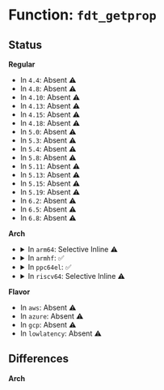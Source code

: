 # Function: <code>fdt_getprop</code>

## Status
<b>Regular</b>
<ul>
<li>
In <code>4.4</code>: Absent ⚠️
</li>
<li>
In <code>4.8</code>: Absent ⚠️
</li>
<li>
In <code>4.10</code>: Absent ⚠️
</li>
<li>
In <code>4.13</code>: Absent ⚠️
</li>
<li>
In <code>4.15</code>: Absent ⚠️
</li>
<li>
In <code>4.18</code>: Absent ⚠️
</li>
<li>
In <code>5.0</code>: Absent ⚠️
</li>
<li>
In <code>5.3</code>: Absent ⚠️
</li>
<li>
In <code>5.4</code>: Absent ⚠️
</li>
<li>
In <code>5.8</code>: Absent ⚠️
</li>
<li>
In <code>5.11</code>: Absent ⚠️
</li>
<li>
In <code>5.13</code>: Absent ⚠️
</li>
<li>
In <code>5.15</code>: Absent ⚠️
</li>
<li>
In <code>5.19</code>: Absent ⚠️
</li>
<li>
In <code>6.2</code>: Absent ⚠️
</li>
<li>
In <code>6.5</code>: Absent ⚠️
</li>
<li>
In <code>6.8</code>: Absent ⚠️
</li>
</ul>
<b>Arch</b>
<ul>
<li>
<details>
<summary>In <code>arm64</code>: Selective Inline ⚠️</summary>

```c
const void *fdt_getprop(const void *fdt, int nodeoffset, const char *name, int *lenp);
```

**Collision:** Unique Global

**Inline:** Selective

**Transformation:** False

**Instances:**

```
In lib/fdt_ro.c (ffff80001143f290)
Location: scripts/dtc/libfdt/fdt_ro.c:480
Inline: True
Inline callers:
  - lib/fdt_ro.c:fdt_node_check_compatible
  - lib/fdt_ro.c:fdt_stringlist_get
  - lib/fdt_ro.c:fdt_stringlist_search
  - lib/fdt_ro.c:fdt_stringlist_count
  - lib/fdt_ro.c:fdt_node_offset_by_prop_value
  - lib/fdt_ro.c:fdt_get_phandle
  - lib/fdt_ro.c:fdt_get_phandle
Direct callers:
  - arch/arm64/kernel/kaslr.c:kaslr_early_init
  - arch/arm64/kernel/kaslr.c:kaslr_early_init
  - lib/fdt_wip.c:fdt_setprop_inplace
  - drivers/of/fdt.c:early_init_dt_scan_chosen_stdout
  - drivers/of/fdt.c:early_init_dt_scan_chosen_stdout
  - drivers/of/fdt.c:of_fdt_is_compatible
  - drivers/of/fdt.c:of_get_flat_dt_prop
  - drivers/of/fdt.c:__fdt_scan_reserved_mem
  - drivers/of/fdt.c:of_fdt_limit_memory
  - drivers/of/fdt.c:of_fdt_limit_memory
  - drivers/of/fdt.c:of_fdt_limit_memory
  - drivers/of/fdt_address.c:fdt_translate_address
  - drivers/of/fdt_address.c:fdt_bus_default_count_cells
  - drivers/of/fdt_address.c:fdt_bus_default_count_cells
  - lib/fdt_ro.c:fdt_node_check_compatible
  - lib/fdt_ro.c:fdt_stringlist_get
  - lib/fdt_ro.c:fdt_stringlist_search
  - lib/fdt_ro.c:fdt_stringlist_count
  - lib/fdt_ro.c:fdt_node_offset_by_prop_value
  - lib/fdt_ro.c:fdt_get_phandle
  - lib/fdt_ro.c:fdt_get_phandle
  - lib/fdt_wip.c:fdt_setprop_inplace
```
**Symbols:**

```
ffff800010d86018-ffff800010d86068: fdt_getprop (STB_GLOBAL)
```
</details>
</li>
<li>
<details>
<summary>In <code>armhf</code>: ✅</summary>

```c
const void *fdt_getprop(const void *fdt, int nodeoffset, const char *name, int *lenp);
```

**Collision:** Unique Global

**Inline:** No

**Transformation:** False

**Instances:**

```
In lib/fdt_ro.c (c0e81028)
Location: scripts/dtc/libfdt/fdt_ro.c:480
Inline: False
Direct callers:
  - drivers/of/fdt.c:early_init_dt_scan_chosen_stdout
  - drivers/of/fdt.c:early_init_dt_scan_chosen_stdout
  - drivers/of/fdt.c:of_fdt_is_compatible
  - drivers/of/fdt.c:of_get_flat_dt_prop
  - drivers/of/fdt.c:__fdt_scan_reserved_mem
  - drivers/of/fdt.c:of_fdt_limit_memory
  - drivers/of/fdt.c:of_fdt_limit_memory
  - drivers/of/fdt.c:of_fdt_limit_memory
  - drivers/of/fdt_address.c:of_flat_dt_translate_address
  - drivers/of/fdt_address.c:fdt_bus_default_count_cells
  - drivers/of/fdt_address.c:fdt_bus_default_count_cells
  - lib/fdt_ro.c:fdt_node_check_compatible
  - lib/fdt_ro.c:fdt_stringlist_get
  - lib/fdt_ro.c:fdt_stringlist_search
  - lib/fdt_ro.c:fdt_stringlist_count
  - lib/fdt_ro.c:fdt_node_offset_by_prop_value
  - lib/fdt_ro.c:fdt_get_phandle
  - lib/fdt_ro.c:fdt_get_phandle
  - lib/fdt_wip.c:fdt_setprop_inplace
```
**Symbols:**

```
c0e81028-c0e81070: fdt_getprop (STB_GLOBAL)
```
</details>
</li>
<li>
<details>
<summary>In <code>ppc64el</code>: ✅</summary>

```c
const void *fdt_getprop(const void *fdt, int nodeoffset, const char *name, int *lenp);
```

**Collision:** Unique Global

**Inline:** No

**Transformation:** False

**Instances:**

```
In lib/fdt_ro.c (c000000000ec5720)
Location: scripts/dtc/libfdt/fdt_ro.c:480
Inline: False
Direct callers:
  - arch/powerpc/kernel/machine_kexec_file_64.c:setup_new_fdt
  - arch/powerpc/kernel/machine_kexec_file_64.c:setup_new_fdt
  - arch/powerpc/kernel/ima_kexec.c:remove_ima_buffer
  - drivers/of/fdt.c:early_init_dt_scan_chosen_stdout
  - drivers/of/fdt.c:early_init_dt_scan_chosen_stdout
  - drivers/of/fdt.c:of_fdt_is_compatible
  - drivers/of/fdt.c:of_get_flat_dt_prop
  - drivers/of/fdt.c:__fdt_scan_reserved_mem
  - drivers/of/fdt.c:of_fdt_limit_memory
  - drivers/of/fdt.c:of_fdt_limit_memory
  - drivers/of/fdt.c:of_fdt_limit_memory
  - drivers/of/fdt_address.c:fdt_translate_address
  - drivers/of/fdt_address.c:fdt_translate_address
  - drivers/of/fdt_address.c:fdt_bus_default_count_cells
  - drivers/of/fdt_address.c:fdt_bus_default_count_cells
  - lib/fdt_ro.c:fdt_node_check_compatible
  - lib/fdt_ro.c:fdt_stringlist_get
  - lib/fdt_ro.c:fdt_stringlist_search
  - lib/fdt_ro.c:fdt_stringlist_count
  - lib/fdt_ro.c:fdt_node_offset_by_prop_value
  - lib/fdt_ro.c:fdt_get_phandle
  - lib/fdt_ro.c:fdt_get_phandle
  - lib/fdt_wip.c:fdt_setprop_inplace
```
**Symbols:**

```
c000000000ec5720-c000000000ec5780: fdt_getprop (STB_GLOBAL)
```
</details>
</li>
<li>
<details>
<summary>In <code>riscv64</code>: Selective Inline ⚠️</summary>

```c
const void *fdt_getprop(const void *fdt, int nodeoffset, const char *name, int *lenp);
```

**Collision:** Unique Global

**Inline:** Selective

**Transformation:** False

**Instances:**

```
In lib/fdt_ro.c (ffffffe0008b0af6)
Location: scripts/dtc/libfdt/fdt_ro.c:480
Inline: True
Inline callers:
  - lib/fdt_ro.c:fdt_node_check_compatible
  - lib/fdt_ro.c:fdt_stringlist_get
  - lib/fdt_ro.c:fdt_stringlist_search
  - lib/fdt_ro.c:fdt_stringlist_count
  - lib/fdt_ro.c:fdt_node_offset_by_prop_value
  - lib/fdt_ro.c:fdt_get_phandle
  - lib/fdt_ro.c:fdt_get_phandle
Direct callers:
  - drivers/of/fdt.c:early_init_dt_scan_chosen_stdout
  - drivers/of/fdt.c:early_init_dt_scan_chosen_stdout
  - drivers/of/fdt.c:of_fdt_is_compatible
  - drivers/of/fdt.c:of_get_flat_dt_prop
  - drivers/of/fdt.c:__fdt_scan_reserved_mem
  - drivers/of/fdt.c:of_fdt_limit_memory
  - drivers/of/fdt.c:of_fdt_limit_memory
  - drivers/of/fdt.c:of_fdt_limit_memory
  - drivers/of/fdt_address.c:fdt_translate_address
  - drivers/of/fdt_address.c:fdt_translate_address
  - drivers/of/fdt_address.c:fdt_bus_default_count_cells
  - drivers/of/fdt_address.c:fdt_bus_default_count_cells
  - lib/fdt_wip.c:fdt_setprop_inplace
```
**Symbols:**

```
ffffffe0008b01d6-ffffffe0008b021c: fdt_getprop (STB_GLOBAL)
```
</details>
</li>
</ul>
<b>Flavor</b>
<ul>
<li>
In <code>aws</code>: Absent ⚠️
</li>
<li>
In <code>azure</code>: Absent ⚠️
</li>
<li>
In <code>gcp</code>: Absent ⚠️
</li>
<li>
In <code>lowlatency</code>: Absent ⚠️
</li>
</ul>

## Differences
<b>Arch</b>
<ul>
</ul>
